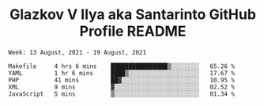 <h1 align="center">Glazkov V Ilya aka Santarinto GitHub Profile README</h1>

<!--START_SECTION:waka-->
```text
Week: 13 August, 2021 - 19 August, 2021

Makefile     4 hrs 6 mins    ████████████████▒░░░░░░░░   65.26 % 
YAML         1 hr 6 mins     ████▒░░░░░░░░░░░░░░░░░░░░   17.67 % 
PHP          41 mins         ██▓░░░░░░░░░░░░░░░░░░░░░░   10.95 % 
XML          9 mins          ▓░░░░░░░░░░░░░░░░░░░░░░░░   02.52 % 
JavaScript   5 mins          ▒░░░░░░░░░░░░░░░░░░░░░░░░   01.34 % 
```
<!--END_SECTION:waka-->